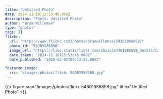 ```yaml
---
title: "Untitled Photo"
date: 2024-11-10T15:53:45.000Z
description: "Photo: Untitled Photo"
author: "Bram Willemse"
type: "photos"
tags: []
flickr:
  url: "https://www.flickr.com/photos/bramwillemse/54301986858/"
  photo_id: "54301986858"
  image_url: "https://live.staticflickr.com/65535/54301986858_3ec5357c24_h.jpg"
  date_taken: "2024-11-10T15:53:45.000Z"
  date_published: "2025-02-02T09:13:27.000Z"

featured_image:
  src: "/images/photos/flickr-54301986858.jpg"
---
```


{{< figure src="/images/photos/flickr-54301986858.jpg" title="Untitled Photo" >}}

